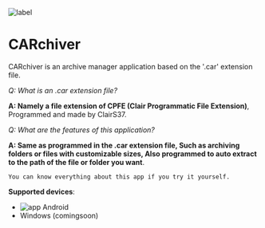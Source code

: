 ![label](https://i.ibb.co/ZzYt1sZ/20211225-094209.png)
# CARchiver
CARchiver is an archive manager application based on the '.car' extension file.

*Q: What is an .car extension file?*

**A: Namely a file extension of CPFE (Clair Programmatic File Extension)**, Programmed and made by ClairS37.

*Q: What are the features of this application?* 

**A: Same as programmed in the .car extension file, Such as archiving folders or files with customizable sizes, Also programmed to auto extract to the path of the file or folder you want**.

`You can know everything about this app if you try it yourself.`

**Supported devices**:
- ![app](https://i.ibb.co/5BnRmsD/20211225-093741.png) Android
- Windows (comingsoon)
